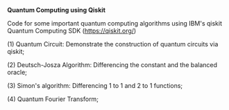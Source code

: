 <b> Quantum Computing using Qiskit </b>

Code for some important quantum computing algorithms using IBM's qiskit Quantum Computing SDK (https://qiskit.org/)

(1) Quantum Circuit: Demonstrate the construction of quantum circuits via qiskit;

(2) Deutsch-Josza Algorithm: Differencing the constant and the balanced oracle;

(3) Simon's algorithm: Differencing 1 to 1 and 2 to 1 functions;

(4) Quantum Fourier Transform;




